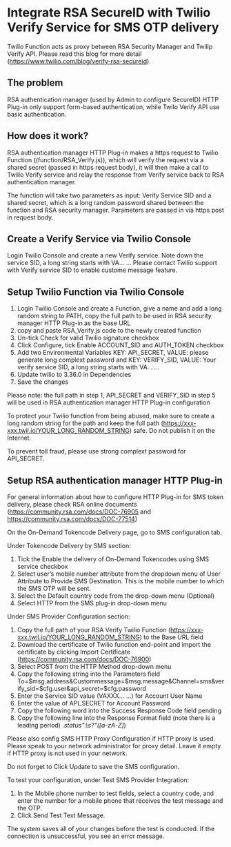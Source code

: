 # Integrate RSA SecureID with Twilio Verify Service for SMS OTP delivery

Twilio Function acts as proxy between RSA Security Manager and Twilip Verify API. Please read this blog for more detail (https://www.twilio.com/blog/verify-rsa-secureid).

## The problem
RSA authentication manager (used by Admin to configure SecureID) HTTP Plug-in only support form-based authentication, while Twilo Verify API use basic authentication. 

## How does it work?

RSA authentication manager HTTP Plug-in makes a https request to Twilio Function ((function/RSA_Verify.js)), which will verify the request via a shared secret (passed in https request body), it will then make a call to Twilio Verify service and relay the response from Verify service back to RSA authentication manager.

The function will take two parameters as input: Verify Service SID and a shared secret, which is a long random password shared between the function and RSA security manager. Parameters are passed in via https post in request body. 

## Create a Verify Service via Twilio Console
Login Twilio Console and create a new Verify service. Note down the service SID, a long string starts with VA... ... Please contact Twilio support with Verify service SID to enable custome message feature. 

## Setup Twilio Function via Twilio Console
1. Login Twilio Console and create a Function, give a name and add a long random string to PATH, copy the full path to be used in RSA security manager HTTP Plug-in as the base URL
2. copy and paste RSA_Verify.js code to the newly created function
3. Un-tick Check for valid Twilio signature checkbox
4. Click Configure, tick Enable ACCOUNT_SID and AUTH_TOKEN checkbox
5. Add two Environmental Variables KEY: API_SECRET, VALUE: please generate long complext password and KEY: VERIFY_SID, VALUE: Your verify service SID, a long string starts with VA... ...
6. Update twilio to 3.36.0 in Dependencies
7. Save the changes

Please note: the full path in step 1, API_SECRET and VERIFY_SID in step 5 will be used in RSA authentication manager HTTP Plug-in configuration

To protect your Twilio function from being abused, make sure to create a long random string for the path and keep the full path (https://xxx-xxx.twil.io/YOUR_LONG_RANDOM_STRING) safe. Do not publish it on the Internet. 

To prevent toll fraud, please use strong complext password for API_SECRET. 

## Setup RSA authentication manager HTTP Plug-in

For general information about how to configure HTTP Plug-in for SMS token delivery, please check RSA online documents (https://community.rsa.com/docs/DOC-76905 and https://community.rsa.com/docs/DOC-77514)

On the On-Demand Tokencode Delivery page, go to SMS configuration tab. 

Under Tokencode Delivery by SMS section:

1. Tick the Enable the delivery of On-Demand Tokencodes using SMS service checkbox
2. Select user’s mobile number attribute from the dropdown menu of User Attribute to Provide SMS Destination. This is the mobile number to which the SMS OTP will be sent.
3. Select the Default country code from the drop-down menu (Optional)
4. Select HTTP from the SMS plug-in drop-down menu

Under SMS Provider Configuration section:

1. Copy the full path of your RSA Verify Twilio Function
(https://xxx-xxx.twil.io/YOUR_LONG_RANDOM_STRING) to the Base URL field
2. Download the certificate of Twilio function end-point and import the certificate by clicking Import Certificate (https://community.rsa.com/docs/DOC-76900)
3. Select POST from the HTTP Method drop-down menu
4. Copy the following string into the Parameters field
		To=$msg.address&Custommessage=$msg.message&Channel=sms&verify_sid=$cfg.user&api_secret=$cfg.password
5. Enter the Service SID value (VAXXX… ...) for Account User Name
6. Enter the value of API_SECRET for Account Password
7. Copy the following word into the Success Response Code field
      pending
8. Copy the following line into the Response Format field (note there is a leading period)
      .*status":\s?"([a-zA-Z]*)

Please also config SMS HTTP Proxy Configuration if HTTP proxy is used. Please speak to your network administrator for proxy detail. Leave it empty if HTTP proxy is not used in your network.

Do not forget to Click Update to save the SMS configuration.

To test your configuration, under Test SMS Provider Integration:
1. In the Mobile phone number to test fields, select a country code, and enter the number for a mobile phone that receives the test message and the OTP.
2. Click Send Test Text Message.

The system saves all of your changes before the test is conducted. If the connection is unsuccessful, you see an error message.







